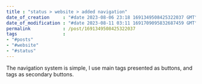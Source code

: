 ```yaml
---                               
title : "status > website > added navigation"
date_of_creation     : "#date 2023-08-06 23:18 1691349508425322037 GMT"
date_of_modification : "#date 2023-08-11 03:11 1691709095832687459 GMT"
permalink            : /post/1691349508425322037
tags                 :
- "#posts"
- "#website"
- "#status"
---
```

The navigation system is simple, I use main tags presented as buttons, and tags as secondary buttons. 